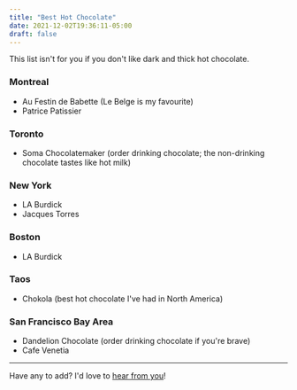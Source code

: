 ```yaml
---
title: "Best Hot Chocolate"
date: 2021-12-02T19:36:11-05:00
draft: false
---
```

This list isn't for you if you don't like dark and thick hot chocolate.

### Montreal
* Au Festin de Babette (Le Belge is my favourite)
* Patrice Patissier

### Toronto
* Soma Chocolatemaker (order drinking chocolate; the non-drinking chocolate tastes like hot milk)

### New York
* LA Burdick
* Jacques Torres

### Boston
* LA Burdick

### Taos
* Chokola (best hot chocolate I've had in North America)

### San Francisco Bay Area
* Dandelion Chocolate (order drinking chocolate if you're brave)
* Cafe Venetia

---
Have any to add? I'd love to [hear from you](mailto:raphael.hotter@gmail.com)!